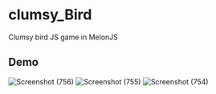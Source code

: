 # clumsy_Bird
Clumsy bird JS game in MelonJS
## Demo
![Screenshot (756)](https://user-images.githubusercontent.com/75971776/149542102-29c9574e-055a-4017-ad3c-44901ed2d837.png)
![Screenshot (755)](https://user-images.githubusercontent.com/75971776/149542134-316c1d32-2e4e-4107-a543-836b6df344e6.png)
![Screenshot (754)](https://user-images.githubusercontent.com/75971776/149542143-775e4698-6617-4665-92b3-bcf7e9c778e3.png)
